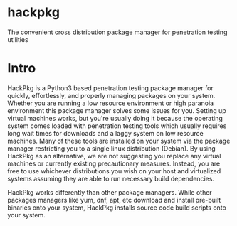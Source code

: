 # hackpkg
The convenient cross distribution package manager for penetration testing utilities

# Intro
HackPkg is a Python3 based penetration testing package manager for quickly, effortlessly, and properly managing packages on your system. Whether you are running a low resource environment or high paranoia environment this package manager solves some issues for you. Setting up virtual machines works, but you're usually doing it because the operating system comes loaded with penetration testing tools which usually requires long wait times for downloads and a laggy system on low resource machines. Many of these tools are installed on your system via the package manager restricting you to a single linux distribution (Debian). By using HackPkg as an alternative, we are not suggesting you replace any virtual machines or currently existing precautionary measures. Instead, you are free to use whichever distributions you wish on your host and virtualized systems assuming they are able to run necessary build dependencies.

HackPkg works differently than other package managers. While other packages managers like yum, dnf, apt, etc download and install pre-built binaries onto your system, HackPkg installs source code build scripts onto your system. 
